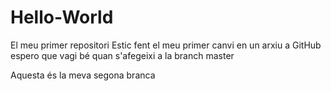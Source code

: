 # Hello-World
El meu primer repositori
Estic fent el meu primer canvi en un arxiu a GitHub espero que vagi bé quan s'afegeixi a la branch master

Aquesta és la meva segona branca 
